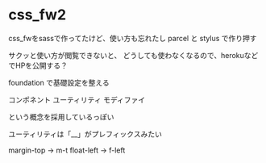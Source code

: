 css_fw2
====

css_fwをsassで作ってたけど、使い方も忘れたし
parcel と stylus で作り押す


サクッと使い方が閲覧できないと、
どうしても使わなくなるので、herokuなどでHPを公開する？

foundation で基礎設定を整える


コンポネント
ユーティリティ
モディファイ

という概念を採用しているっぽい

ユーティリティは「__」がプレフィックスみたい

margin-top -> m-t
float-left -> f-left

